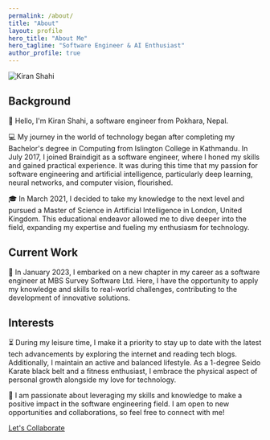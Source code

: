 ```yaml
---
permalink: /about/
title: "About"
layout: profile
hero_title: "About Me"
hero_tagline: "Software Engineer & AI Enthusiast"
author_profile: true
---
```


<img src="{{ '/assets/images/bio-photo.jpg' | relative_url }}" alt="Kiran Shahi" class="bio-photo" />

<section id="background" class="bio-section">
<h2>Background</h2>
<p>👋 Hello, I'm Kiran Shahi, a software engineer from Pokhara, Nepal.</p>
<p>💻 My journey in the world of technology began after completing my Bachelor's degree in Computing from Islington College in Kathmandu. In July 2017, I joined Braindigit as a software engineer, where I honed my skills and gained practical experience. It was during this time that my passion for software engineering and artificial intelligence, particularly deep learning, neural networks, and computer vision, flourished.</p>
<p>🎓 In March 2021, I decided to take my knowledge to the next level and pursued a Master of Science in Artificial Intelligence in London, United Kingdom. This educational endeavor allowed me to dive deeper into the field, expanding my expertise and fueling my enthusiasm for technology.</p>
</section>

<section id="current-work" class="bio-section">
<h2>Current Work</h2>
<p>💼 In January 2023, I embarked on a new chapter in my career as a software engineer at MBS Survey Software Ltd. Here, I have the opportunity to apply my knowledge and skills to real-world challenges, contributing to the development of innovative solutions.</p>
</section>

<section id="interests" class="bio-section">
<h2>Interests</h2>
<p>⏳ During my leisure time, I make it a priority to stay up to date with the latest tech advancements by exploring the internet and reading tech blogs. Additionally, I maintain an active and balanced lifestyle. As a 1-degree Seido Karate black belt and a fitness enthusiast, I embrace the physical aspect of personal growth alongside my love for technology.</p>
<p>🌟 I am passionate about leveraging my skills and knowledge to make a positive impact in the software engineering field. I am open to new opportunities and collaborations, so feel free to connect with me!</p>
</section>

<a href="/contact/" class="btn btn--primary btn--large cta">Let's Collaborate</a>
